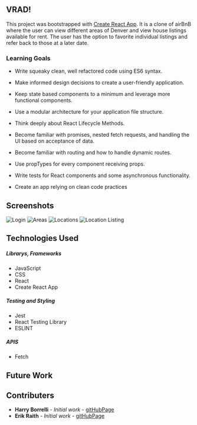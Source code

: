 ## VRAD!
This project was bootstrapped with [Create React App](https://github.com/facebook/create-react-app).
It is a clone of airBnB where the user can view different areas of Denver and view house listings available for rent. The user has the option to favorite individual listings and refer back to those at a later date.

### Learning Goals
- Write squeaky clean, well refactored code using ES6 syntax.
- Make informed design decisions to create a user-friendly application.
- Keep state based components to a minimum and leverage more functional components.
- Use a modular architecture for your application file structure.
- Think deeply about React Lifecycle Methods.
- Become familiar with promises, nested fetch requests, and handling the UI based on acceptance of data.
- Become familiar with routing and how to handle dynamic routes.
- Use propTypes for every component receiving props.
- Write tests for React components and some asynchronous functionality.

- Create an app relying on clean code practices
## Screenshots
![Login](https://user-images.githubusercontent.com/15935329/78082850-3f605d00-7371-11ea-827d-67d883e922b1.png)
![Areas](https://user-images.githubusercontent.com/15935329/78082852-412a2080-7371-11ea-8022-ea972ebec978.png)
![Locations](https://user-images.githubusercontent.com/15935329/78082854-425b4d80-7371-11ea-928a-6370e2613481.png)
![Location Listing](https://user-images.githubusercontent.com/15935329/78082860-44251100-7371-11ea-8b02-95f4aafb29fb.png)

## Technologies Used

##### Librarys, Frameworks
- JavaScript
- CSS
- React
- Create React App

##### Testing and Styling
- Jest
- React Testing Library
- ESLINT

##### APIS
- Fetch


## Future Work

## Contributers
* **Harry Borrelli**  - *Initial work* - [gitHubPage](https://github.com/hborrelli1)
* **Erik Raith**  - *Initial work* - [gitHubPage](https://github.com/ERaith)
